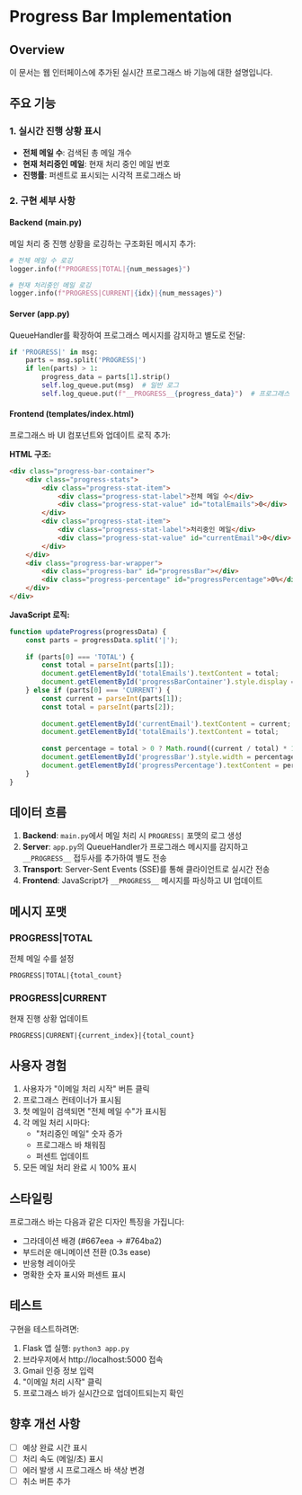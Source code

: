 # Progress Bar Implementation

## Overview
이 문서는 웹 인터페이스에 추가된 실시간 프로그래스 바 기능에 대한 설명입니다.

## 주요 기능

### 1. 실시간 진행 상황 표시
- **전체 메일 수**: 검색된 총 메일 개수
- **현재 처리중인 메일**: 현재 처리 중인 메일 번호
- **진행률**: 퍼센트로 표시되는 시각적 프로그래스 바

### 2. 구현 세부 사항

#### Backend (main.py)
메일 처리 중 진행 상황을 로깅하는 구조화된 메시지 추가:

```python
# 전체 메일 수 로깅
logger.info(f"PROGRESS|TOTAL|{num_messages}")

# 현재 처리중인 메일 로깅
logger.info(f"PROGRESS|CURRENT|{idx}|{num_messages}")
```

#### Server (app.py)
QueueHandler를 확장하여 프로그래스 메시지를 감지하고 별도로 전달:

```python
if 'PROGRESS|' in msg:
    parts = msg.split('PROGRESS|')
    if len(parts) > 1:
        progress_data = parts[1].strip()
        self.log_queue.put(msg)  # 일반 로그
        self.log_queue.put(f"__PROGRESS__{progress_data}")  # 프로그래스 데이터
```

#### Frontend (templates/index.html)
프로그래스 바 UI 컴포넌트와 업데이트 로직 추가:

**HTML 구조:**
```html
<div class="progress-bar-container">
    <div class="progress-stats">
        <div class="progress-stat-item">
            <div class="progress-stat-label">전체 메일 수</div>
            <div class="progress-stat-value" id="totalEmails">0</div>
        </div>
        <div class="progress-stat-item">
            <div class="progress-stat-label">처리중인 메일</div>
            <div class="progress-stat-value" id="currentEmail">0</div>
        </div>
    </div>
    <div class="progress-bar-wrapper">
        <div class="progress-bar" id="progressBar"></div>
        <div class="progress-percentage" id="progressPercentage">0%</div>
    </div>
</div>
```

**JavaScript 로직:**
```javascript
function updateProgress(progressData) {
    const parts = progressData.split('|');
    
    if (parts[0] === 'TOTAL') {
        const total = parseInt(parts[1]);
        document.getElementById('totalEmails').textContent = total;
        document.getElementById('progressBarContainer').style.display = 'block';
    } else if (parts[0] === 'CURRENT') {
        const current = parseInt(parts[1]);
        const total = parseInt(parts[2]);
        
        document.getElementById('currentEmail').textContent = current;
        document.getElementById('totalEmails').textContent = total;
        
        const percentage = total > 0 ? Math.round((current / total) * 100) : 0;
        document.getElementById('progressBar').style.width = percentage + '%';
        document.getElementById('progressPercentage').textContent = percentage + '%';
    }
}
```

## 데이터 흐름

1. **Backend**: `main.py`에서 메일 처리 시 `PROGRESS|` 포맷의 로그 생성
2. **Server**: `app.py`의 QueueHandler가 프로그래스 메시지를 감지하고 `__PROGRESS__` 접두사를 추가하여 별도 전송
3. **Transport**: Server-Sent Events (SSE)를 통해 클라이언트로 실시간 전송
4. **Frontend**: JavaScript가 `__PROGRESS__` 메시지를 파싱하고 UI 업데이트

## 메시지 포맷

### PROGRESS|TOTAL
전체 메일 수를 설정
```
PROGRESS|TOTAL|{total_count}
```

### PROGRESS|CURRENT
현재 진행 상황 업데이트
```
PROGRESS|CURRENT|{current_index}|{total_count}
```

## 사용자 경험

1. 사용자가 "이메일 처리 시작" 버튼 클릭
2. 프로그래스 컨테이너가 표시됨
3. 첫 메일이 검색되면 "전체 메일 수"가 표시됨
4. 각 메일 처리 시마다:
   - "처리중인 메일" 숫자 증가
   - 프로그래스 바 채워짐
   - 퍼센트 업데이트
5. 모든 메일 처리 완료 시 100% 표시

## 스타일링

프로그래스 바는 다음과 같은 디자인 특징을 가집니다:
- 그라데이션 배경 (#667eea → #764ba2)
- 부드러운 애니메이션 전환 (0.3s ease)
- 반응형 레이아웃
- 명확한 숫자 표시와 퍼센트 표시

## 테스트

구현을 테스트하려면:
1. Flask 앱 실행: `python3 app.py`
2. 브라우저에서 http://localhost:5000 접속
3. Gmail 인증 정보 입력
4. "이메일 처리 시작" 클릭
5. 프로그래스 바가 실시간으로 업데이트되는지 확인

## 향후 개선 사항

- [ ] 예상 완료 시간 표시
- [ ] 처리 속도 (메일/초) 표시
- [ ] 에러 발생 시 프로그래스 바 색상 변경
- [ ] 취소 버튼 추가
